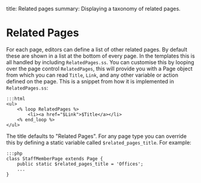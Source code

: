 title: Related pages
summary: Displaying a taxonomy of related pages.

# Related Pages

For each page, editors can define a list of other related pages. By default these are shown in a list at the bottom of
every page. In the templates this is all handled by including `RelatedPages.ss`. You can customise this by looping over
the page control `RelatedPages`, this will provide you with a Page object from which you can read `Title`, `Link`, and
any other variable or action defined on the page. This is a snippet from how it is implemented in `RelatedPages.ss`:

	:::html
	<ul>
		<% loop RelatedPages %>
			<li><a href="$Link">$Title</a></li>
		<% end_loop %>
	</ul>

The title defaults to "Related Pages". For any page type you can override this by defining a static variable called
`$related_pages_title`. For example:

	:::php
	class StaffMemberPage extends Page {
		public static $related_pages_title = 'Offices';
		...
	}